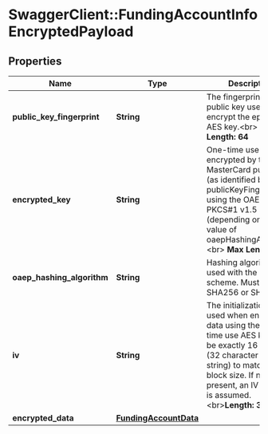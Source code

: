 # SwaggerClient::FundingAccountInfoEncryptedPayload

## Properties
Name | Type | Description | Notes
------------ | ------------- | ------------- | -------------
**public_key_fingerprint** | **String** | The fingerprint of the public key used to encrypt the ephemeral AES key.&lt;br&gt; __Max Length: 64__  | [optional] 
**encrypted_key** | **String** | One-time use AES key encrypted by the MasterCard public key (as identified by publicKeyFingerprint) using the OAEP or PKCS#1 v1.5 scheme (depending on the value of oaepHashingAlgorithm. &lt;br&gt; __Max Length: 512__  | [optional] 
**oaep_hashing_algorithm** | **String** | Hashing algorithm used with the OAEP scheme. Must be either SHA256 or SHA512.  | [optional] 
**iv** | **String** | The initialization vector used when encrypting data using the one-time use AES key. Must be exactly 16 bytes (32 character hex string) to match the block size. If not present, an IV of zero is assumed.  &lt;br&gt;__Length: 32__  | [optional] 
**encrypted_data** | [**FundingAccountData**](FundingAccountData.md) |  | [optional] 


